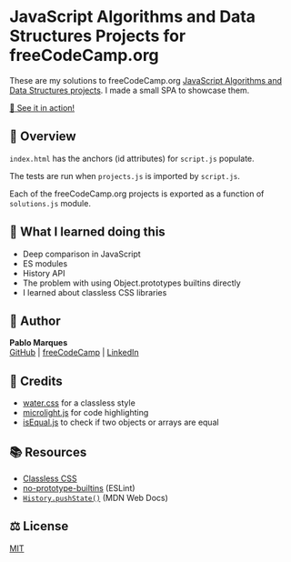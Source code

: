 # JavaScript Algorithms and Data Structures Projects for freeCodeCamp.org

These are my solutions to freeCodeCamp.org 
[JavaScript Algorithms and Data Structures projects](https://www.freecodecamp.org/learn/javascript-algorithms-and-data-structures/#javascript-algorithms-and-data-structures-projects).
I made a small SPA to showcase them.

[🚀 See it in action!](https://pahbloo.github.io/js-algorithms-data-structures-projects)

## 👀 Overview

`index.html` has the anchors (id attributes) for `script.js` populate.

The tests are run when `projects.js` is imported by `script.js`.

Each of the freeCodeCamp.org projects is exported as a function of `solutions.js` module.

## 📖 What I learned doing this

- Deep comparison in JavaScript
- ES modules
- History API
- The problem with using Object.prototypes builtins directly
- I learned about classless CSS libraries

## 👤 Author

**Pablo Marques**  
[GitHub](https://github.com/pahbloo) | 
[freeCodeCamp](https://www.freecodecamp.org/pahbloo) | 
[LinkedIn](https://www.linkedin.com/in/pahbloo/)

## 👥 Credits

- [water.css](https://watercss.kognise.dev/) for a classless style
- [microlight.js](https://asvd.github.io/microlight/) for code highlighting
- [isEqual.js](https://vanillajstoolkit.com/helpers/isequal/) to check if two objects or arrays are equal

## 📚 Resources

- [Classless CSS](https://github.com/dbohdan/classless-css)
- [no-prototype-builtins](https://eslint.org/docs/rules/no-prototype-builtins) (ESLint)
- [`History.pushState()`](https://developer.mozilla.org/en-US/docs/Web/API/History/pushState) (MDN Web Docs)

## ⚖ License
[MIT](https://github.com/pahbloo/js-algorithms-data-structures-projects/blob/main/LICENSE)
